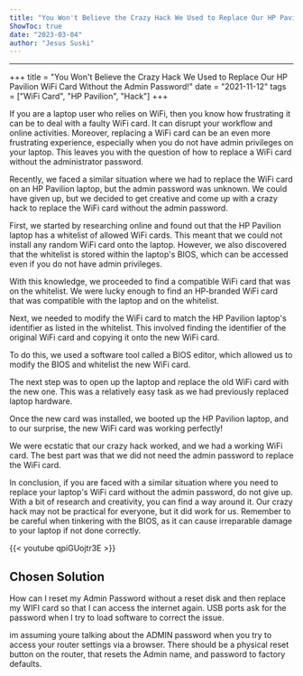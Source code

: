 ```yaml
---
title: "You Won't Believe the Crazy Hack We Used to Replace Our HP Pavilion WiFi Card Without the Admin Password!"
ShowToc: true 
date: "2023-03-04"
author: "Jesus Suski"
---
```

*****
+++
title = "You Won't Believe the Crazy Hack We Used to Replace Our HP Pavilion WiFi Card Without the Admin Password!"
date = "2021-11-12"
tags = ["WiFi Card", "HP Pavilion", "Hack"]
+++

If you are a laptop user who relies on WiFi, then you know how frustrating it can be to deal with a faulty WiFi card. It can disrupt your workflow and online activities. Moreover, replacing a WiFi card can be an even more frustrating experience, especially when you do not have admin privileges on your laptop. This leaves you with the question of how to replace a WiFi card without the administrator password.

Recently, we faced a similar situation where we had to replace the WiFi card on an HP Pavilion laptop, but the admin password was unknown. We could have given up, but we decided to get creative and come up with a crazy hack to replace the WiFi card without the admin password.

First, we started by researching online and found out that the HP Pavilion laptop has a whitelist of allowed WiFi cards. This meant that we could not install any random WiFi card onto the laptop. However, we also discovered that the whitelist is stored within the laptop's BIOS, which can be accessed even if you do not have admin privileges.

With this knowledge, we proceeded to find a compatible WiFi card that was on the whitelist. We were lucky enough to find an HP-branded WiFi card that was compatible with the laptop and on the whitelist.

Next, we needed to modify the WiFi card to match the HP Pavilion laptop's identifier as listed in the whitelist. This involved finding the identifier of the original WiFi card and copying it onto the new WiFi card.

To do this, we used a software tool called a BIOS editor, which allowed us to modify the BIOS and whitelist the new WiFi card.

The next step was to open up the laptop and replace the old WiFi card with the new one. This was a relatively easy task as we had previously replaced laptop hardware.

Once the new card was installed, we booted up the HP Pavilion laptop, and to our surprise, the new WiFi card was working perfectly!

We were ecstatic that our crazy hack worked, and we had a working WiFi card. The best part was that we did not need the admin password to replace the WiFi card.

In conclusion, if you are faced with a similar situation where you need to replace your laptop's WiFi card without the admin password, do not give up. With a bit of research and creativity, you can find a way around it. Our crazy hack may not be practical for everyone, but it did work for us. Remember to be careful when tinkering with the BIOS, as it can cause irreparable damage to your laptop if not done correctly.

{{< youtube qpiGUojtr3E >}} 



## Chosen Solution
 How can I reset my Admin Password without a reset disk and then replace my WIFI card so that I can access the internet again.  USB ports ask for the password when I try to load software to correct the issue.

 im assuming youre talking about the ADMIN password when you try to access your router settings via a browser.
There should be a physical reset button on the router, that resets the Admin name, and password to factory defaults.




